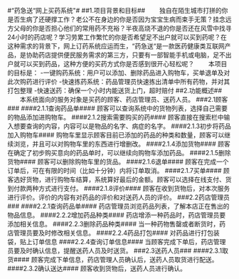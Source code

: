 #“药急送“网上买药系统"#
##1.项目背景和目标##
　　独自在陌生城市打拼的你是否生病了还硬撑工作？老公不在身边的你是否因为宝宝生病而束手无策？挂念远方父母的你是否担心他们的常用药不充裕？半夜高烧不退的你是否还在风雪中找寻24小时的药店呢？学习劳累工作繁忙的你是否希望足不出户就可以买到药呢？在这种需求的背景下，网上订药系统应运而生，“药急送“是一款医药健康类互联网产品，是协助药店提供便民服务需求的第三方，只要有一部智能手机或电脑，足不出户就可以买到药品，这种方便的买药方式你是否感到很开心轻松呢？
　　本项目的目标是：
-一键购药系统：用户可以添加、删除药品进入购物车，买单退单及对此次购药进行评价
-快速拣药系统：药品管理员快速拣出清单中所有药物，并对其打包整理
-快速送药：确保一个小时内能送货上门，超时赔付
##2.功能概述##
　　本系统面向的服务对象是买药的顾客、药店管理员、送药人员。
###2.1顾客###
####2.1.1查询药品单####
顾客可以查询系统中的货物列表，选择自己需要的物品添加进购物车。
####2.1.2搜索需要购买的药####
顾客直接在搜索栏中输入想要查询的内容，内容可以是物品的名字、病症的名字。
####2.1.3初步将药品加入购物车####
购物车里显示顾客目前已添加的药品的种类和数量，顾客可以继续浏览，并且可以对购物车里的东西进行增删改。
####2.1.4添加货物####
顾客在确定了初步购买意向的药品单时，可以继续向购物车添加药品。
####2.1.5删除货物####
顾客可以删除购物车里的货品。
####2.1.6退单####
顾客在完成一个订单后，可在有限的时间（比如十分钟）内将订单取消。
####2.1.7买单####
顾客选好货物，进行购物车结算，系统算好最后的金额。顾客可以选择在线支付、货到付款两种方式进行支付。
####2.1.8评价####
顾客在收到货物后，对本次服务进行评价。评价的内容有对药品的评价和对送药人员的评价。
###2.2药店管理员###
####2.2.1查询药品单####
药店管理员浏览药品列表，了解本店正在售出的物品信息。
####2.2.2增加药品种类####
药店增添一种药品时，药店管理员要添加相关信息。
####2.2.3删除药品种类####
当一种药物售罄或者断货时，药店管理员要及时修改相关信息。
####2.2.4药品打包####
对药品进行打包装袋，贴上订单信息
####2.2.4查询订单信息####
当顾客完成下单后，药店管理员要及时确认信息，提醒送药人员及时送货。
###2.3送药人员###
####2.3.1取货####
顾客完成下单信息，药店管理人员确认后，送药人员取货进行配送。
####2.3.2确认送达####
顾客收到货物后，送药人员进行确认。

